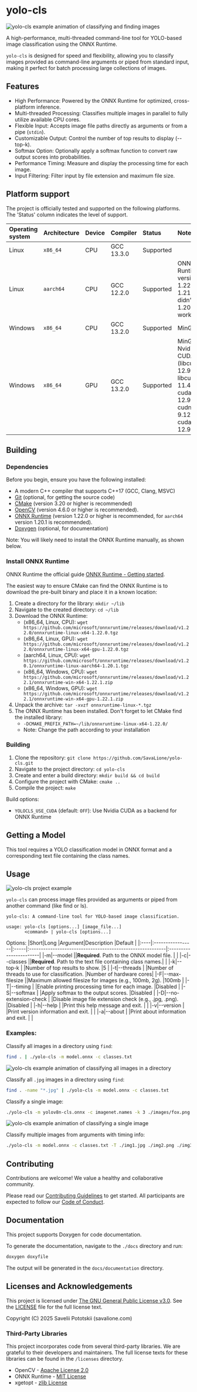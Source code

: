 # yolo-cls
![yolo-cls example animation of classifying and finding images](assets/example-grep.gif)

A high-performance, multi-threaded command-line tool for YOLO-based image classification using the ONNX Runtime.

`yolo-cls` is designed for speed and flexibility, allowing you to classify images provided as command-line arguments or piped from standard input, making it perfect for batch processing large collections of images.

## Features
* High Performance: Powered by the ONNX Runtime for optimized, cross-platform inference.
* Multi-threaded Processing: Classifies multiple images in parallel to fully utilize available CPU cores.
* Flexible Input: Accepts image file paths directly as arguments or from a pipe (`stdin`).
* Customizable Output: Control the number of top results to display (--top-k).
* Softmax Option: Optionally apply a softmax function to convert raw output scores into probabilities.
* Performance Timing: Measure and display the processing time for each image.
* Input Filtering: Filter input by file extension and maximum file size.

## Platform support
The project is officially tested and supported on the following platforms.
The 'Status' column indicates the level of support.

|Operating system|Architecture|Device|Compiler  |Status    |Notes                                                              |
|:---------------|:-----------|:-----|:---------|:---------|:------------------------------------------------------------------|
|Linux           |`x86_64`    |CPU   |GCC 13.3.0|Supported |                                                                   |
|Linux           |`aarch64`   |CPU   |GCC 12.2.0|Supported |ONNX Runtime versions 1.22.0 and 1.21.0 didn't work, 1.20.1 worked.|
|Windows         |`x86_64`    |CPU   |GCC 13.2.0|Supported |MinGW x64                                                          |
|Windows         |`x86_64`    |GPU   |GCC 13.2.0|Supported |MinGW x64, Nvidia CUDA (libcublas 12.9.1.4, libcufft 11.4.1.4, cuda_cudart 12.9.79, cudnn 9.12.0.46, cuda_nvrtc 12.9.86)|

## Building
### Dependencies
Before you begin, ensure you have the following installed:
* A modern C++ compiler that supports C++17 (GCC, Clang, MSVC)
* [Git](https://git-scm.com/) (optional, for getting the source code)
* [CMake](https://cmake.org/) (version 3.20 or higher is recommended)
* [OpenCV](https://opencv.org/) (version 4.6.0 or higher is recommended).
* [ONNX Runtime](https://onnxruntime.ai/) (version 1.22.0 or higher is recommended, for `aarch64` version 1.20.1 is recommended).
* [Doxygen](https://www.doxygen.nl/) (optional, for documentation)

Note: You will likely need to install the ONNX Runtime manually, as shown below.

### Install ONNX Runtime
ONNX Runtime the official guide [ONNX Runtime - Getting started](https://onnxruntime.ai/getting-started).

The easiest way to ensure CMake can find the ONNX Runtime is to download the pre-built binary and place it in a known location:
1. Create a directory for the library: `mkdir ~/lib`
2. Navigate to the created directory: `cd ~/lib`
3. Download the ONNX Runtime:
    - (x86_64, Linux, CPU): `wget https://github.com/microsoft/onnxruntime/releases/download/v1.22.0/onnxruntime-linux-x64-1.22.0.tgz`
    - (x86_64, Linux, GPU): `wget https://github.com/microsoft/onnxruntime/releases/download/v1.22.0/onnxruntime-linux-x64-gpu-1.22.0.tgz`
    - (aarch64, Linux, CPU): `wget https://github.com/microsoft/onnxruntime/releases/download/v1.20.1/onnxruntime-linux-aarch64-1.20.1.tgz`
    - (x86_64, Windows, CPU): `wget https://github.com/microsoft/onnxruntime/releases/download/v1.22.1/onnxruntime-win-x64-1.22.1.zip`
    - (x86_64, Windows, GPU): `wget https://github.com/microsoft/onnxruntime/releases/download/v1.22.1/onnxruntime-win-x64-gpu-1.22.1.zip`
4. Unpack the archive: `tar -xvzf onnxruntime-linux-*.tgz`
5. The ONNX Runtime has been installed. Don't forget to let CMake find the installed library:
    - `-DCMAKE_PREFIX_PATH=~/lib/onnxruntime-linux-x64-1.22.0/`
    - Note: Change the path according to your installation

### Building
1. Clone the repository: `git clone https://github.com/SavaLione/yolo-cls.git`
2. Navigate to the project directory: `cd yolo-cls`
3. Create and enter a build directory: `mkdir build && cd build`
4. Configure the project with CMake: `cmake ..`
5. Compile the project: `make`

<!-- The executable `yolo-cls` (or `yolo-cls` on Windows) will be located in the `build` directory (or a subdirectory like `build/Release` depending on your generator and configuration). -->

Build options:
* `YOLOCLS_USE_CUDA` (default: `OFF`): Use Nvidia CUDA as a backend for ONNX Runtime

## Getting a Model
This tool requires a YOLO classification model in ONNX format and a corresponding text file containing the class names.

## Usage
![yolo-cls project example](assets/example.png)

`yolo-cls` can process image files provided as arguments or piped from another command (like find or ls).

```
yolo-cls: A command-line tool for YOLO-based image classification.

usage: yolo-cls [options...] [image_file...]
       <command> | yolo-cls [options...]
```

Options:
|Short|Long              |Argument|Description                                              |Default                 |
|:----|:-----------------|:-----|:----------------------------------------------------------|:-----------------------|
|-m|--model              |<path>|**Required**. Path to the ONNX model file.                 |                        |
|-c|--classes            |<path>|**Required**. Path to the text file containing class names.|                        |
|-k|--top-k              |<int> |Number of top results to show.                             |5                       |
|-t|--threads            |<int> |Number of threads to use for classification.               |Number of hardware cores|
|-F|--max-filesize       |<size>|Maximum allowed filesize for images (e.g., 100mb, 2g).     |100mb                   |
|-T|--timing             |      |Enable printing processing time for each image.            |Disabled                |
|-S|--softmax            |      |Apply softmax to the output scores.                        |Disabled                |
|-D|--no-extension-check |      |Disable image file extension check (e.g., .jpg, .png).     |Disabled                |
|-h|--help               |      |Print this help message and exit.                          |                        |
|-v|--version            |      |Print version information and exit.                        |                        |
|-a|--about              |      |Print about information and exit.                          |                        |

### Examples:
Classify all images in a directory using `find`:
```bash
find . | ./yolo-cls -m model.onnx -c classes.txt
```

![yolo-cls example animation of classifying all images in a directory](assets/example-find-all.gif)

Classify all `.jpg` images in a directory using `find`:
```bash
find . -name "*.jpg" | ./yolo-cls -m model.onnx -c classes.txt
```

Classify a single image:
```bash
./yolo-cls -m yolov8n-cls.onnx -c imagenet.names -k 3 ./images/fox.png
```

![yolo-cls example animation of classifying a single image](assets/example-single-image.gif)

Classify multiple images from arguments with timing info:
```bash
./yolo-cls -m model.onnx -c classes.txt -T ./img1.jpg ./img2.png ./img3.webp
```



## Contributing
Contributions are welcome!
We value a healthy and collaborative community.

Please read our [Contributing Guidelines](CONTRIBUTING.md) to get started.
All participants are expected to follow our [Code of Conduct](CODE_OF_CONDUCT.md).

## Documentation
This project supports Doxygen for code documentation.

To generate the documentation, navigate to the `./docs` directory and run:
```bash
doxygen doxyfile
```

The output will be generated in the `docs/documentation` directory.

## Licenses and Acknowledgements
This project is licensed under [The GNU General Public License v3.0](https://www.gnu.org/licenses/gpl-3.0.en.html).
See the [LICENSE](LICENSE) file for the full license text.

Copyright (C) 2025 Savelii Pototskii (savalione.com)

### Third-Party Libraries
This project incorporates code from several third-party libraries.
We are grateful to their developers and maintainers.
The full license texts for these libraries can be found in the `/licenses` directory.
* OpenCV - [Apache License 2.0](licenses/LICENSE-opencv.txt)
* ONNX Runtime - [MIT License](licenses/LICENSE-onnxruntime.txt)
* xgetopt - [zlib License](licenses/LICENSE-xgetopt.txt)
